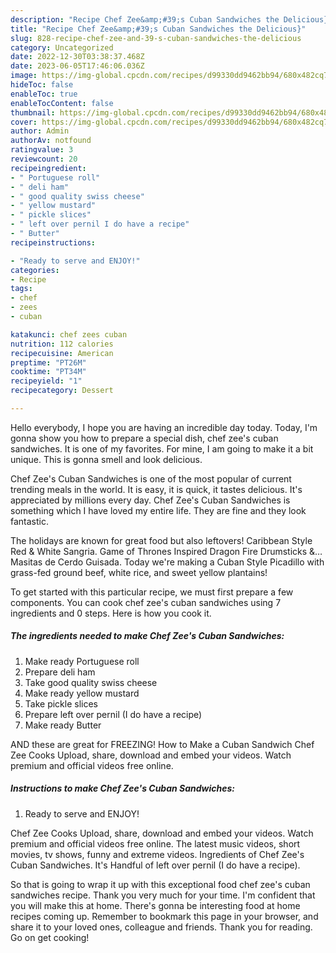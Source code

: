 ```yaml
---
description: "Recipe Chef Zee&amp;#39;s Cuban Sandwiches the Delicious}"
title: "Recipe Chef Zee&amp;#39;s Cuban Sandwiches the Delicious}"
slug: 828-recipe-chef-zee-and-39-s-cuban-sandwiches-the-delicious
category: Uncategorized
date: 2022-12-30T03:38:37.468Z
date: 2023-06-05T17:46:06.036Z
image: https://img-global.cpcdn.com/recipes/d99330dd9462bb94/680x482cq70/chef-zees-cuban-sandwiches-recipe-main-photo.jpg
hideToc: false
enableToc: true
enableTocContent: false
thumbnail: https://img-global.cpcdn.com/recipes/d99330dd9462bb94/680x482cq70/chef-zees-cuban-sandwiches-recipe-main-photo.jpg
cover: https://img-global.cpcdn.com/recipes/d99330dd9462bb94/680x482cq70/chef-zees-cuban-sandwiches-recipe-main-photo.jpg
author: Admin
authorAv: notfound
ratingvalue: 3
reviewcount: 20
recipeingredient:
- " Portuguese roll"
- " deli ham"
- " good quality swiss cheese"
- " yellow mustard"
- " pickle slices"
- " left over pernil I do have a recipe"
- " Butter"
recipeinstructions:

- "Ready to serve and ENJOY!"
categories:
- Recipe
tags:
- chef
- zees
- cuban

katakunci: chef zees cuban 
nutrition: 112 calories
recipecuisine: American
preptime: "PT26M"
cooktime: "PT34M"
recipeyield: "1"
recipecategory: Dessert

---
```



Hello everybody, I hope you are having an incredible day today. Today, I'm gonna show you how to prepare a special dish, chef zee&#39;s cuban sandwiches. It is one of my favorites. For mine, I am going to make it a bit unique. This is gonna smell and look delicious.

Chef Zee&#39;s Cuban Sandwiches is one of the most popular of current trending meals in the world. It is easy, it is quick, it tastes delicious. It's appreciated by millions every day. Chef Zee&#39;s Cuban Sandwiches is something which I have loved my entire life. They are fine and they look fantastic.

The holidays are known for great food but also leftovers! Caribbean Style Red &amp; White Sangria. Game of Thrones Inspired Dragon Fire Drumsticks &amp;… Masitas de Cerdo Guisada. Today we&#39;re making a Cuban Style Picadillo with grass-fed ground beef, white rice, and sweet yellow plantains!


To get started with this particular recipe, we must first prepare a few components. You can cook chef zee&#39;s cuban sandwiches using 7 ingredients and 0 steps. Here is how you cook it.

<!--inarticleads1-->

##### The ingredients needed to make Chef Zee&#39;s Cuban Sandwiches:

1. Make ready  Portuguese roll
1. Prepare  deli ham
1. Take  good quality swiss cheese
1. Make ready  yellow mustard
1. Take  pickle slices
1. Prepare  left over pernil (I do have a recipe)
1. Make ready  Butter


AND these are great for FREEZING! How to Make a Cuban Sandwich Chef Zee Cooks Upload, share, download and embed your videos. Watch premium and official videos free online. 

<!--inarticleads2-->

##### Instructions to make Chef Zee&#39;s Cuban Sandwiches:


1. Ready to serve and ENJOY!

Chef Zee Cooks Upload, share, download and embed your videos. Watch premium and official videos free online. The latest music videos, short movies, tv shows, funny and extreme videos. Ingredients of Chef Zee&#39;s Cuban Sandwiches. It&#39;s Handful of left over pernil (I do have a recipe). 

So that is going to wrap it up with this exceptional food chef zee&#39;s cuban sandwiches recipe. Thank you very much for your time. I'm confident that you will make this at home. There's gonna be interesting food at home recipes coming up. Remember to bookmark this page in your browser, and share it to your loved ones, colleague and friends. Thank you for reading. Go on get cooking!
